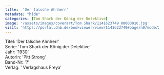 ```yaml
---
title:  'Der falsche Ahnherr'
metadate: "hide"
categories: [Tom Shark der König der Detektive]
image: '/assets/images/coverart/Tom Shark/1141623749_00000010.jpg'
visit: 'https://portal.dnb.de/bookviewer/view/1141623749#page/n0/mode/2up'
---
```

Titel: 'Der falsche Ahnherr' <br>
Serie: 'Tom Shark der König der Detektive' <br>
Jahr: '1930' <br>
AutorIn: 'Pitt Strong' <br>
Band-Nr: '?' <br>
Verlag: ' Verlagshaus Freya'